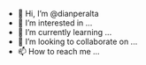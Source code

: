 - 👋 Hi, I’m @dianperalta
- 👀 I’m interested in ...
- 🌱 I’m currently learning ...
- 💞️ I’m looking to collaborate on ...
- 📫 How to reach me ...

<!---
dianperalta/dianperalta is a ✨ special ✨ repository because its `README.md` (this file) appears on your GitHub profile.
You can click the Preview link to take a look at your changes.
--->

